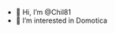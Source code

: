 - 👋 Hi, I’m @Chil81
- 👀 I’m interested in Domotica




<!---
Chil81/Chil81 is a ✨ special ✨ repository because its `README.md` (this file) appears on your GitHub profile.
You can click the Preview link to take a look at your changes.
--->

